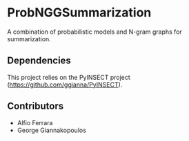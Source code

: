 # ProbNGGSummarization
A combination of probabilistic models and N-gram graphs for summarization.

## Dependencies
This project relies on the PyINSECT project (https://github.com/ggianna/PyINSECT).

## Contributors
- Alfio Ferrara
- George Giannakopoulos
